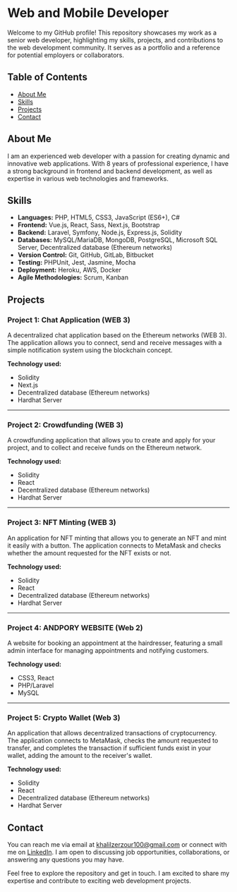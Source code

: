 # Web and Mobile Developer

Welcome to my GitHub profile! This repository showcases my work as a senior web developer, highlighting my skills, projects, and contributions to the web development community. It serves as a portfolio and a reference for potential employers or collaborators.

## Table of Contents

- [About Me](#about-me)
- [Skills](#skills)
- [Projects](#projects)
- [Contact](#contact)

## About Me

I am an experienced web developer with a passion for creating dynamic and innovative web applications. With 8 years of professional experience, I have a strong background in frontend and backend development, as well as expertise in various web technologies and frameworks.

## Skills

- **Languages:** PHP, HTML5, CSS3, JavaScript (ES6+), C#
- **Frontend:** Vue.js, React, Sass, Next.js, Bootstrap
- **Backend:** Laravel, Symfony, Node.js, Express.js, Solidity
- **Databases:** MySQL/MariaDB, MongoDB, PostgreSQL, Microsoft SQL Server, Decentralized database (Ethereum networks)
- **Version Control:** Git, GitHub, GitLab, Bitbucket
- **Testing:** PHPUnit, Jest, Jasmine, Mocha
- **Deployment:** Heroku, AWS, Docker
- **Agile Methodologies:** Scrum, Kanban

## Projects

### Project 1: Chat Application (WEB 3)
A decentralized chat application based on the Ethereum networks (WEB 3). The application allows you to connect, send and receive messages with a simple notification system using the blockchain concept.

**Technology used:**
- Solidity
- Next.js
- Decentralized database (Ethereum networks)
- Hardhat Server

---

### Project 2: Crowdfunding (WEB 3)
A crowdfunding application that allows you to create and apply for your project, and to collect and receive funds on the Ethereum network.

**Technology used:**
- Solidity
- React
- Decentralized database (Ethereum networks)
- Hardhat Server

---

### Project 3: NFT Minting (WEB 3)
An application for NFT minting that allows you to generate an NFT and mint it easily with a button. The application connects to MetaMask and checks whether the amount requested for the NFT exists or not.

**Technology used:**
- Solidity
- React
- Decentralized database (Ethereum networks)
- Hardhat Server

---

### Project 4: ANDPORY WEBSITE (Web 2)
A website for booking an appointment at the hairdresser, featuring a small admin interface for managing appointments and notifying customers.

**Technology used:**
- CSS3, React
- PHP/Laravel
- MySQL

---

### Project 5: Crypto Wallet (Web 3)
An application that allows decentralized transactions of cryptocurrency. The application connects to MetaMask, checks the amount requested to transfer, and completes the transaction if sufficient funds exist in your wallet, adding the amount to the receiver's wallet.

**Technology used:**
- Solidity
- React
- Decentralized database (Ethereum networks)
- Hardhat Server

## Contact

You can reach me via email at [khalilzerzour100@gmail.com](mailto:khalilzerzour100@gmail.com) or connect with me on [LinkedIn](https://www.linkedin.com/in/your-profile). I am open to discussing job opportunities, collaborations, or answering any questions you may have.

Feel free to explore the repository and get in touch. I am excited to share my expertise and contribute to exciting web development projects.
